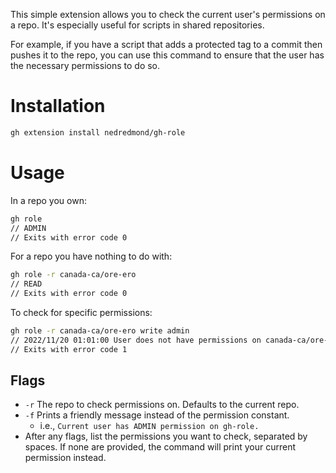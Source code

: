 This simple extension allows you to check the current user's permissions on a repo.  It's especially useful for scripts in shared repositories.

For example, if you have a script that adds a protected tag to a commit then pushes it to the repo, you can use this command to ensure that the user has the necessary permissions to do so.

# Installation

```bash
gh extension install nedredmond/gh-role
```

# Usage

In a repo you own:

```bash
gh role
// ADMIN
// Exits with error code 0
```

For a repo you have nothing to do with:

```bash
gh role -r canada-ca/ore-ero
// READ
// Exits with error code 0
```

To check for specific permissions:

```bash
gh role -r canada-ca/ore-ero write admin
// 2022/11/20 01:01:00 User does not have permissions on canada-ca/ore-ero: write, admin; found READ
// Exits with error code 1
```

## Flags

- `-r` The repo to check permissions on.  Defaults to the current repo.
- `-f` Prints a friendly message instead of the permission constant.
  - i.e., `Current user has ADMIN permission on gh-role.`
- After any flags, list the permissions you want to check, separated by spaces. If none are provided, the command will print your current permission instead.
